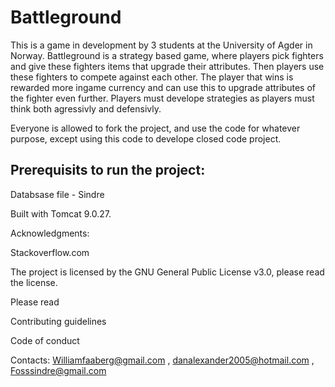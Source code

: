 Battleground
=============

This is a game in development by 3 students at the University of Agder in Norway. Battleground is a strategy based game, where players pick fighters and give these fighters items that upgrade their attributes. Then players use these fighters to compete against each other. The player that wins is rewarded more ingame currency and can use this to upgrade attributes of the fighter even further.
Players must develope strategies as players must think both agressivly and defensivly.

Everyone is allowed to fork the project, and use the code for whatever purpose, except using this code to develope closed code project.

Prerequisits to run the project:
--------------------------------
Databsase file - Sindre 


Built with Tomcat 9.0.27.

Acknowledgments:

Stackoverflow.com

The project is licensed by the GNU General Public License v3.0, please read the license.

Please read

Contributing guidelines

Code of conduct

Contacts: Williamfaaberg@gmail.com , danalexander2005@hotmail.com , Fosssindre@gmail.com
